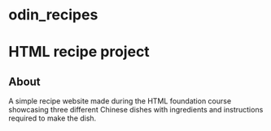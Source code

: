 # odin_recipes

# HTML recipe project

## About

A simple recipe website made during the HTML foundation course showcasing three different Chinese dishes with ingredients and instructions required to make the dish.
